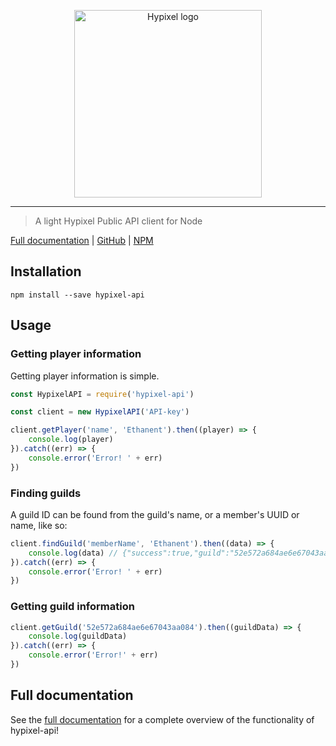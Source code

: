 <p align="center" style="text-align: center;"><img src="https://api.hypixel.net/assets/images/logo.png" width="300" alt="Hypixel logo"/></p>

---

> A light Hypixel Public API client for Node

[Full documentation](https://ethanent.github.io/hypixel-api/) | [GitHub](https://github.com/ethanent/hypixel-api) | [NPM](https://www.npmjs.com/package/hypixel-api)

## Installation

```shell
npm install --save hypixel-api
```

## Usage

### Getting player information

Getting player information is simple.

```javascript
const HypixelAPI = require('hypixel-api')

const client = new HypixelAPI('API-key')

client.getPlayer('name', 'Ethanent').then((player) => {
	console.log(player)
}).catch((err) => {
	console.error('Error! ' + err)
})
```

### Finding guilds

A guild ID can be found from the guild's name, or a member's UUID or name, like so:

```javascript
client.findGuild('memberName', 'Ethanent').then((data) => {
	console.log(data) // {"success":true,"guild":"52e572a684ae6e67043aa084"}
}).catch((err) => {
	console.error('Error! ' + err)
})
```

### Getting guild information

```javascript
client.getGuild('52e572a684ae6e67043aa084').then((guildData) => {
	console.log(guildData)
}).catch((err) => {
	console.error('Error!' + err)
})
```

## Full documentation

See the [full documentation](https://ethanent.github.io/hypixel-api/) for a complete overview of the functionality of hypixel-api!